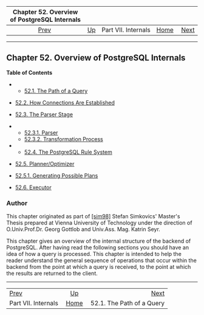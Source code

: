 

|  Chapter 52. Overview of PostgreSQL Internals |                                            |                     |                                                       |                                                      |
| :-------------------------------------------: | :----------------------------------------- | :-----------------: | ----------------------------------------------------: | ---------------------------------------------------: |
| [Prev](internals.html "Part VII. Internals")  | [Up](internals.html "Part VII. Internals") | Part VII. Internals | [Home](index.html "PostgreSQL 17devel Documentation") |  [Next](query-path.html "52.1. The Path of a Query") |

***

## Chapter 52. Overview of PostgreSQL Internals

**Table of Contents**

  * *   [52.1. The Path of a Query](query-path.html)
  * [52.2. How Connections Are Established](connect-estab.html)
  * [52.3. The Parser Stage](parser-stage.html)

    

  * *   [52.3.1. Parser](parser-stage.html#PARSER-STAGE-PARSER)
    * [52.3.2. Transformation Process](parser-stage.html#PARSER-STAGE-TRANSFORMATION-PROCESS)

  * *   [52.4. The PostgreSQL Rule System](rule-system.html)
  * [52.5. Planner/Optimizer](planner-optimizer.html)

    

  * [52.5.1. Generating Possible Plans](planner-optimizer.html#PLANNER-OPTIMIZER-GENERATING-POSSIBLE-PLANS)

* [52.6. Executor](executor.html)

### Author

This chapter originated as part of [\[sim98\]](biblio.html#SIM98 "Enhancement of the ANSI SQL Implementation of PostgreSQL") Stefan Simkovics' Master's Thesis prepared at Vienna University of Technology under the direction of O.Univ.Prof.Dr. Georg Gottlob and Univ.Ass. Mag. Katrin Seyr.

This chapter gives an overview of the internal structure of the backend of PostgreSQL. After having read the following sections you should have an idea of how a query is processed. This chapter is intended to help the reader understand the general sequence of operations that occur within the backend from the point at which a query is received, to the point at which the results are returned to the client.

***

|                                               |                                                       |                                                      |
| :-------------------------------------------- | :---------------------------------------------------: | ---------------------------------------------------: |
| [Prev](internals.html "Part VII. Internals")  |       [Up](internals.html "Part VII. Internals")      |  [Next](query-path.html "52.1. The Path of a Query") |
| Part VII. Internals                           | [Home](index.html "PostgreSQL 17devel Documentation") |                            52.1. The Path of a Query |
